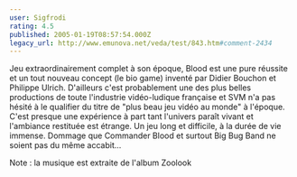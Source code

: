 ```yaml
---
user: Sigfrodi
rating: 4.5
published: 2005-01-19T08:57:54.000Z
legacy_url: http://www.emunova.net/veda/test/843.htm#comment-2434
---
```

Jeu extraordinairement complet à son époque, Blood est une pure réussite et un tout nouveau concept (le bio game) inventé par Didier Bouchon et Philippe Ulrich. D'ailleurs c'est probablement une des plus belles productions de toute l'industrie vidéo-ludique française et SVM n'a pas hésité à le qualifier du titre de "plus beau jeu vidéo au monde" à l'époque. C'est presque une expérience à part tant l'univers paraît vivant et l'ambiance restituée est étrange. Un jeu long et difficile, à la durée de vie immense. Dommage que Commander Blood et surtout Big Bug Band ne soient pas du même accabit...

Note : la musique est extraite de l'album Zoolook